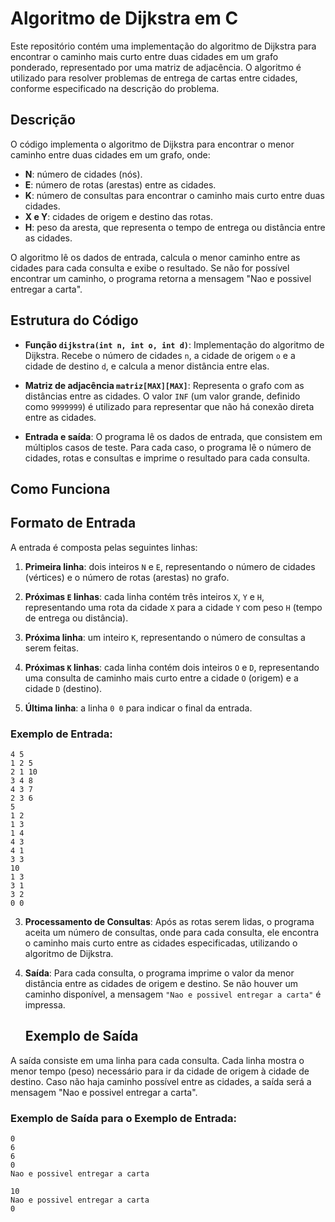 # Algoritmo de Dijkstra em C

Este repositório contém uma implementação do algoritmo de Dijkstra para encontrar o caminho mais curto entre duas cidades em um grafo ponderado, representado por uma matriz de adjacência. O algoritmo é utilizado para resolver problemas de entrega de cartas entre cidades, conforme especificado na descrição do problema.

## Descrição

O código implementa o algoritmo de Dijkstra para encontrar o menor caminho entre duas cidades em um grafo, onde:

- **N**: número de cidades (nós).
- **E**: número de rotas (arestas) entre as cidades.
- **K**: número de consultas para encontrar o caminho mais curto entre duas cidades.
- **X e Y**: cidades de origem e destino das rotas.
- **H**: peso da aresta, que representa o tempo de entrega ou distância entre as cidades.

O algoritmo lê os dados de entrada, calcula o menor caminho entre as cidades para cada consulta e exibe o resultado. Se não for possível encontrar um caminho, o programa retorna a mensagem "Nao e possivel entregar a carta".

## Estrutura do Código

- **Função `dijkstra(int n, int o, int d)`**: Implementação do algoritmo de Dijkstra. Recebe o número de cidades `n`, a cidade de origem `o` e a cidade de destino `d`, e calcula a menor distância entre elas.
  
- **Matriz de adjacência `matriz[MAX][MAX]`**: Representa o grafo com as distâncias entre as cidades. O valor `INF` (um valor grande, definido como `9999999`) é utilizado para representar que não há conexão direta entre as cidades.

- **Entrada e saída**: O programa lê os dados de entrada, que consistem em múltiplos casos de teste. Para cada caso, o programa lê o número de cidades, rotas e consultas e imprime o resultado para cada consulta.

## Como Funciona

## Formato de Entrada

A entrada é composta pelas seguintes linhas:

1. **Primeira linha**: dois inteiros `N` e `E`, representando o número de cidades (vértices) e o número de rotas (arestas) no grafo.

2. **Próximas `E` linhas**: cada linha contém três inteiros `X`, `Y` e `H`, representando uma rota da cidade `X` para a cidade `Y` com peso `H` (tempo de entrega ou distância).

3. **Próxima linha**: um inteiro `K`, representando o número de consultas a serem feitas.

4. **Próximas `K` linhas**: cada linha contém dois inteiros `O` e `D`, representando uma consulta de caminho mais curto entre a cidade `O` (origem) e a cidade `D` (destino).

5. **Última linha**: a linha `0 0` para indicar o final da entrada.

### Exemplo de Entrada:

```plaintext
4 5
1 2 5
2 1 10
3 4 8
4 3 7
2 3 6
5
1 2
1 3
1 4
4 3
4 1
3 3
10
1 3
3 1
3 2
0 0
```

3. **Processamento de Consultas**:
   Após as rotas serem lidas, o programa aceita um número de consultas, onde para cada consulta, ele encontra o caminho mais curto entre as cidades especificadas, utilizando o algoritmo de Dijkstra.

4. **Saída**:
   Para cada consulta, o programa imprime o valor da menor distância entre as cidades de origem e destino. Se não houver um caminho disponível, a mensagem `"Nao e possivel entregar a carta"` é impressa.
   ## Exemplo de Saída

A saída consiste em uma linha para cada consulta. Cada linha mostra o menor tempo (peso) necessário para ir da cidade de origem à cidade de destino. Caso não haja caminho possível entre as cidades, a saída será a mensagem "Nao e possivel entregar a carta".

### Exemplo de Saída para o Exemplo de Entrada:

```plaintext
0
6
6
0
Nao e possivel entregar a carta

10
Nao e possivel entregar a carta
0



